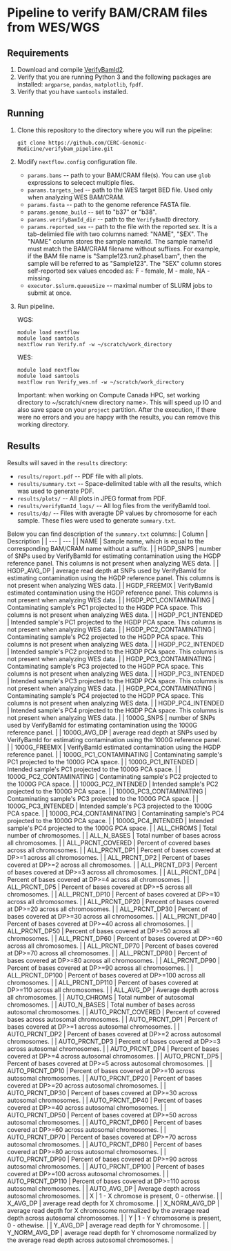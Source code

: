 # Pipeline to verify BAM/CRAM files from WES/WGS

## Requirements

1. Download and compile [VerifyBamId2](https://github.com/Griffan/VerifyBamID).
2. Verify that you are running Python 3 and the following packages are installed: `argparse`, `pandas`, `matplotlib`, `fpdf`.
3. Verify that you have `samtools` installed.

## Running

1. Clone this repository to the directory where you will run the pipeline:
   ```
   git clone https://github.com/CERC-Genomic-Medicine/verifybam_pipeline.git
   ```

2. Modify `nextflow.config` configuration file.
     * `params.bams` -- path to your BAM/CRAM file(s). You can use `glob` expressions to selecect multiple files.
     * `params.targets_bed` -- path to the WES target BED file. Used only when analyzing WES BAM/CRAM.
     * `params.fasta` -- path to the genome reference FASTA file.
     * `params.genome_build` -- set to "b37" or "b38".
     * `params.verifyBamId_dir` -- path to the `VerifyBamID` directory.
     * `params.reported_sex` -- path to the file with the reported sex. It is a tab-delimied file with two columns named: "NAME", "SEX". The "NAME" column stores the sample name/id. The sample name/id must match the BAM/CRAM filename without suffixes. For example, if the BAM file name is "Sample123.run2.phase1.bam", then the sample will be referred to as "Sample123". The "SEX" column stores self-reported sex values encoded as: F - female, M - male, NA - missing.
     * `executor.$slurm.queueSize` -- maximal number of SLURM jobs to submit at once.
  
3. Run pipeline.
   
   WGS:
   ```
   module load nextflow
   module load samtools
   nextflow run Verify.nf -w ~/scratch/work_directory
   ```
   WES:
   ```
   module load nextflow
   module load samtools
   nextflow run Verify_wes.nf -w ~/scratch/work_directory
   ```
   Important: when working on Compute Canada HPC, set working directory to ~/scratch/\<new directory name\>. This will speed up IO and also save space on your `project` partition. After the execution, if there were no errors and you are happy with the results, you can remove this working directory.

## Results
Results will saved in the `results` directory:
  * `results/report.pdf` -- PDF file with all plots.
  * `results/summary.txt` -- Space-delimited table with all the results, which was used to generate PDF.
  * `results/plots/` -- All plots in JPEG format from PDF.
  * `results/verifyBamId_logs/` -- All log files from the verifyBamId tool.
  * `results/dp/` -- Files with averagte DP values by chromosome for each sample. These files were used to generate `summary.txt`.

Below you can find description of the `summary.txt` columns:
 | Column | Description |
 | --- | --- |
 | NAME | Sample name, which is equal to the corresponding BAM/CRAM name without a suffix. |
 | HGDP_SNPS | number of SNPs used by VerifyBamId for estimating contamination using the HGDP reference panel. This columns is not present when analyzing WES data. |
 | HGDP_AVG_DP | average read depth at SNPs used by VerifyBamId for estimating contamination using the HGDP reference panel. This columns is not present when analyzing WES data. |
 | HGDP_FREEMIX | VerifyBamId estimated contamination using the HGDP reference panel. This columns is not present when analyzing WES data. |
 | HGDP_PC1_CONTAMINATING | Contaminating sample's PC1 projected to the HGDP PCA space. This columns is not present when analyzing WES data. |
 | HGDP_PC1_INTENDED | Intended sample's PC1 projected to the HGDP PCA space. This columns is not present when analyzing WES data. |
 | HGDP_PC2_CONTAMINATING | Contaminating sample's PC2 projected to the HGDP PCA space. This columns is not present when analyzing WES data. |
 | HGDP_PC2_INTENDED | Intended sample's PC2 projected to the HGDP PCA space. This columns is not present when analyzing WES data. |
 | HGDP_PC3_CONTAMINATING | Contaminating sample's PC3 projected to the HGDP PCA space. This columns is not present when analyzing WES data. |
 | HGDP_PC3_INTENDED | Intended sample's PC3 projected to the HGDP PCA space. This columns is not present when analyzing WES data. |
 | HGDP_PC4_CONTAMINATING | Contaminating sample's PC4 projected to the HGDP PCA space. This columns is not present when analyzing WES data. |
 | HGDP_PC4_INTENDED | Intended sample's PC4 projected to the HGDP PCA space. This columns is not present when analyzing WES data. |
 | 1000G_SNPS | number of SNPs used by VerifyBamId for estimating contamination using the 1000G reference panel. |
 | 1000G_AVG_DP | average read depth at SNPs used by VerifyBamId for estimating contamination using the 1000G reference panel. |
 | 1000G_FREEMIX | VerifyBamId estimated contamination using the HGDP reference panel. |
 | 1000G_PC1_CONTAMINATING | Contaminating sample's PC1 projected to the 1000G PCA space. |
 | 1000G_PC1_INTENDED | Intended sample's PC1 projected to the 1000G PCA space. |
 | 1000G_PC2_CONTAMINATING | Contaminating sample's PC2 projected to the 1000G PCA space. |
 | 1000G_PC2_INTENDED | Intended sample's PC2 projected to the 1000G PCA space. |
 | 1000G_PC3_CONTAMINATING | Contaminating sample's PC3 projected to the 1000G PCA space. |
 | 1000G_PC3_INTENDED | Intended sample's PC3 projected to the 1000G PCA space. |
 | 1000G_PC4_CONTAMINATING | Contaminating sample's PC4 projected to the 1000G PCA space. |
 | 1000G_PC4_INTENDED | Intended sample's PC4 projected to the 1000G PCA space. |
 | ALL_CHROMS | Total number of chromosomes. |
 | ALL_N_BASES | Total number of bases across all chromosomes. |
 | ALL_PRCNT_COVERED | Percent of covered bases across all chromosomes. |
 | ALL_PRCNT_DP1 | Percent of bases covered at DP>=1 across all chromosomes. |
 | ALL_PRCNT_DP2 | Percent of bases covered at DP>=2 across all chromosomes. |
 | ALL_PRCNT_DP3 | Percent of bases covered at DP>=3 across all chromosomes. |
 | ALL_PRCNT_DP4 | Percent of bases covered at DP>=4 across all chromosomes. |
 | ALL_PRCNT_DP5 | Percent of bases covered at DP>=5 across all chromosomes. |
 | ALL_PRCNT_DP10 | Percent of bases covered at DP>=10 across all chromosomes. |
 | ALL_PRCNT_DP20 | Percent of bases covered at DP>=20 across all chromosomes. |
 | ALL_PRCNT_DP30 | Percent of bases covered at DP>=30 across all chromosomes. |
 | ALL_PRCNT_DP40 | Percent of bases covered at DP>=40 across all chromosomes. |
 | ALL_PRCNT_DP50 | Percent of bases covered at DP>=50 across all chromosomes. |
 | ALL_PRCNT_DP60 | Percent of bases covered at DP>=60 across all chromosomes. |
 | ALL_PRCNT_DP70 | Percent of bases covered at DP>=70 across all chromosomes. |
 | ALL_PRCNT_DP80 | Percent of bases covered at DP>=80 across all chromosomes. |
 | ALL_PRCNT_DP90 | Percent of bases covered at DP>=90 across all chromosomes. |
 | ALL_PRCNT_DP100 | Percent of bases covered at DP>=100 across all chromosomes. |
 | ALL_PRCNT_DP110 | Percent of bases covered at DP>=110 across all chromosomes. |
 | ALL_AVG_DP | Average depth across all chromosomes. |
 | AUTO_CHROMS | Total number of autosomal chromosomes. |
 | AUTO_N_BASES | Total number of bases across autosomal chromosomes. |
 | AUTO_PRCNT_COVERED | Percent of covered bases across autosomal chromosomes. |
 | AUTO_PRCNT_DP1 | Percent of bases covered at DP>=1 across autosomal chromosomes. |
 | AUTO_PRCNT_DP2 | Percent of bases covered at DP>=2 across autosomal chromosomes. |
 | AUTO_PRCNT_DP3 | Percent of bases covered at DP>=3 across autosomal chromosomes. |
 | AUTO_PRCNT_DP4 | Percent of bases covered at DP>=4 across autosomal chromosomes. |
 | AUTO_PRCNT_DP5 | Percent of bases covered at DP>=5 across autosomal chromosomes. |
 | AUTO_PRCNT_DP10 | Percent of bases covered at DP>=10 across autosomal chromosomes. |
 | AUTO_PRCNT_DP20 | Percent of bases covered at DP>=20 across autosomal chromosomes. |
 | AUTO_PRCNT_DP30 | Percent of bases covered at DP>=30 across autosomal chromosomes. |
 | AUTO_PRCNT_DP40 | Percent of bases covered at DP>=40 across autosomal chromosomes. |
 | AUTO_PRCNT_DP50 | Percent of bases covered at DP>=50 across autosomal chromosomes. |
 | AUTO_PRCNT_DP60 | Percent of bases covered at DP>=60 across autosomal chromosomes. |
 | AUTO_PRCNT_DP70 | Percent of bases covered at DP>=70 across autosomal chromosomes. |
 | AUTO_PRCNT_DP80 | Percent of bases covered at DP>=80 across autosomal chromosomes. |
 | AUTO_PRCNT_DP90 | Percent of bases covered at DP>=90 across autosomal chromosomes. |
 | AUTO_PRCNT_DP100 | Percent of bases covered at DP>=100 across autosomal chromosomes. |
 | AUTO_PRCNT_DP110 | Percent of bases covered at DP>=110 across autosomal chromosomes. |
 | AUTO_AVG_DP | Average depth across autosomal chromosomes. |
 | X | 1 - X chromose is present, 0 - otherwise. |
 | X_AVG_DP | average read depth for X chromosome. |
 | X_NORM_AVG_DP | average read depth for X chromosome normalized by the average read depth across autosomal chromosomes. |
 | Y | 1 - Y chromosome is present, 0 - othewise. |
 | Y_AVG_DP | average read depth for Y chromosome. |
 | Y_NORM_AVG_DP | average read depth for Y chromosome normalized by the average read depth across autosomal chromosomes. |
